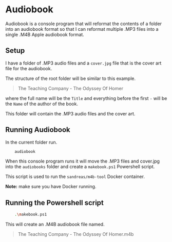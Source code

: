 # Audiobook

Audiobook is a console program that will reformat the contents of a folder into an audiobook format so that I can reformat multiple .MP3 files into a single .M4B Apple audiobook format.

## Setup

I have a folder of .MP3 audio files and a ``cover.jpg`` file that is the cover art file for the audiobook.

The structure of the root folder will be similar to this example.

> The Teaching Company - The Odyssey Of Homer

where the full name will be the ``Title`` and everything before the first ``-`` will be the ``Name`` of the author of the book.

This folder will contain the .MP3 audio files and the cover art.

## Running Audiobook

In the current folder run.

```bash
    audiobook
```

When this console program runs it will move the .MP3 files and cover.jpg into the ``audiobooks`` folder and create a ``makebook.ps1`` Powershell script.

This script is used to run the ``sandreas/m4b-tool`` Docker container.

**Note:** make sure you have Docker running.

## Running the Powershell script

```bash
    .\makebook.ps1
```

This will create an .M4B audiobook file named.

> The Teaching Company - The Odyssey Of Homer.m4b

